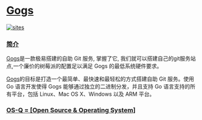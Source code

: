 # [Gogs](https://github.com/OS-Q/S04)

[![sites](http://182.61.61.133/link/resources/OSQ.png)](http://www.OS-Q.com)
### [简介](https://github.com/OS-Q/S04/wiki)

[Gogs](https://gogs.io/)是一款极易搭建的自助 Git 服务, 掌握了它, 我们就可以搭建自己的git服务站点,一个廉价的树莓派的配置足以满足 Gogs 的最低系统硬件要求。

[Gogs](https://github.com/gogs/gogs)的目标是打造一个最简单、最快速和最轻松的方式搭建自助 Git 服务。使用 Go 语言开发使得 Gogs 能够通过独立的二进制分发，并且支持 Go 语言支持的所有平台，包括 Linux、Mac OS X、Windows 以及 ARM 平台。

### [OS-Q = [Open Source & Operating System]](http://www.OS-Q.com)
